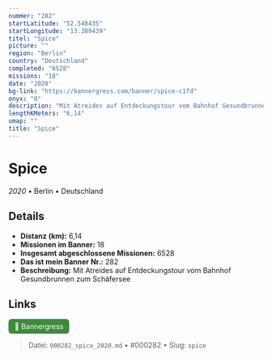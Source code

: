 ```yaml
---
nummer: "282"
startLatitude: "52.548435"
startLongitude: "13.389439"
titel: "Spice"
picture: ""
region: "Berlin"
country: "Deutschland"
completed: "6528"
missions: "18"
date: "2020"
bg-link: "https://bannergress.com/banner/spice-c1fd"
onyx: "0"
description: "Mit Atreides auf Entdeckungstour vom Bahnhof Gesundbrunnen zum Schäfersee"
lengthKMeters: "6,14"
umap: ""
title: "Spice"
---
```

# Spice

*2020* • Berlin • Deutschland



## Details
- **Distanz (km):** 6,14
- **Missionen im Banner:** 18
- **Insgesamt abgeschlossene Missionen:** 6528
- **Das ist mein Banner Nr.:** 282
- **Beschreibung:** Mit Atreides auf Entdeckungstour vom Bahnhof Gesundbrunnen zum Schäfersee


## Links
<div style="margin-top: 0.5em;">
<a href="https://bannergress.com/banner/spice-c1fd" target="_blank" style="display:inline-block;margin-right:8px;padding:6px 12px;background-color:#3c8b3c;color:white;text-decoration:none;border-radius:6px;">🔗 Bannergress</a>

</div>


> Datei: `000282_spice_2020.md` • #000282 • Slug: `spice`
